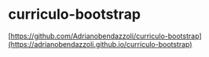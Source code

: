 # curriculo-bootstrap
[https://github.com/Adrianobendazzoli/curriculo-bootstrap](https://adrianobendazzoli.github.io/curriculo-bootstrap)
